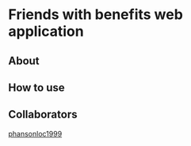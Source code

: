 # Friends with benefits web application

## About

## How to use

## Collaborators
[phansonloc1999](https://github.com/phansonloc1999)

